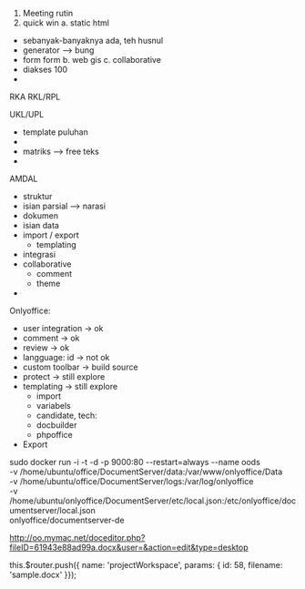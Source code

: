 
1. Meeting rutin
2. quick win
a. static html
  - sebanyak-banyaknya ada, teh husnul
  - generator --> bung
  - form form
b. web gis
c. collaborative
  - diakses 100
  - 


RKA
RKL/RPL

UKL/UPL
- template puluhan
- 
- matriks --> free teks
- 
AMDAL

- struktur
- isian parsial --> narasi
- dokumen
- isian data
- import / export
  - templating
- integrasi
- collaborative
  - comment
  - theme
- 

Onlyoffice:
- user integration -> ok
- comment -> ok
- review -> ok
- langguage: id -> not ok
- custom toolbar -> build source
- protect -> still explore
- templating -> still explore
  - import 
  - variabels
  * candidate, tech:
  - docbuilder
  - phpoffice
- Export


sudo docker run -i -t -d -p 9000:80 --restart=always --name oods \
    -v /home/ubuntu/office/DocumentServer/data:/var/www/onlyoffice/Data \
    -v /home/ubuntu/office/DocumentServer/logs:/var/log/onlyoffice \
    -v /home/ubuntu/onlyoffice/DocumentServer/etc/local.json:/etc/onlyoffice/documentserver/local.json \
    onlyoffice/documentserver-de


http://oo.mymac.net/doceditor.php?fileID=61943e88ad99a.docx&user=&action=edit&type=desktop



this.$router.push({ name: 'projectWorkspace', params: { id: 58, filename: 'sample.docx' }});


